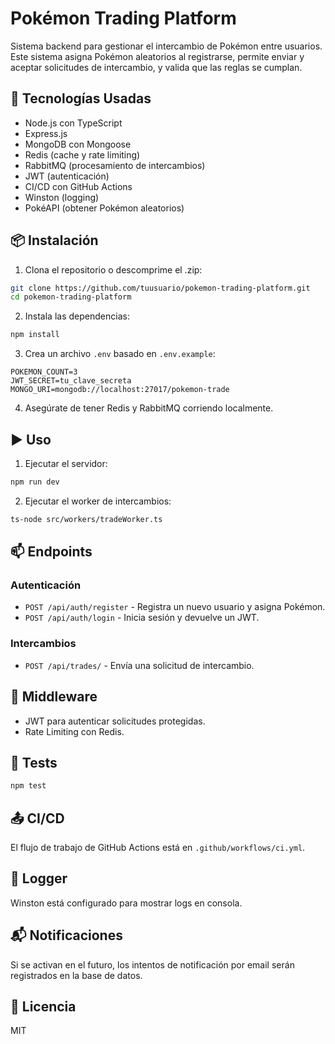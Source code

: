 # Pokémon Trading Platform

Sistema backend para gestionar el intercambio de Pokémon entre usuarios. Este sistema asigna Pokémon aleatorios al registrarse, permite enviar y aceptar solicitudes de intercambio, y valida que las reglas se cumplan.

## 🚀 Tecnologías Usadas

- Node.js con TypeScript
- Express.js
- MongoDB con Mongoose
- Redis (cache y rate limiting)
- RabbitMQ (procesamiento de intercambios)
- JWT (autenticación)
- CI/CD con GitHub Actions
- Winston (logging)
- PokéAPI (obtener Pokémon aleatorios)

## 📦 Instalación

1. Clona el repositorio o descomprime el .zip:

```bash
git clone https://github.com/tuusuario/pokemon-trading-platform.git
cd pokemon-trading-platform
```

2. Instala las dependencias:

```bash
npm install
```

3. Crea un archivo `.env` basado en `.env.example`:

```env
POKEMON_COUNT=3
JWT_SECRET=tu_clave_secreta
MONGO_URI=mongodb://localhost:27017/pokemon-trade
```

4. Asegúrate de tener Redis y RabbitMQ corriendo localmente.

## ▶️ Uso

1. Ejecutar el servidor:

```bash
npm run dev
```

2. Ejecutar el worker de intercambios:

```bash
ts-node src/workers/tradeWorker.ts
```

## 📫 Endpoints

### Autenticación

- `POST /api/auth/register` - Registra un nuevo usuario y asigna Pokémon.
- `POST /api/auth/login` - Inicia sesión y devuelve un JWT.

### Intercambios

- `POST /api/trades/` - Envía una solicitud de intercambio.

## 🔐 Middleware

- JWT para autenticar solicitudes protegidas.
- Rate Limiting con Redis.

## 🧪 Tests

```bash
npm test
```

## 📤 CI/CD

El flujo de trabajo de GitHub Actions está en `.github/workflows/ci.yml`.

## 🐛 Logger

Winston está configurado para mostrar logs en consola.

## 📬 Notificaciones

Si se activan en el futuro, los intentos de notificación por email serán registrados en la base de datos.

## 📃 Licencia

MIT
